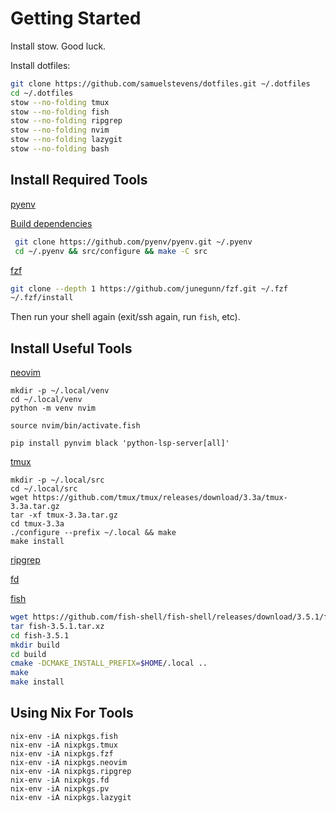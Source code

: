 # Getting Started

Install stow.
Good luck.

Install dotfiles:

```sh
git clone https://github.com/samuelstevens/dotfiles.git ~/.dotfiles
cd ~/.dotfiles
stow --no-folding tmux
stow --no-folding fish
stow --no-folding ripgrep
stow --no-folding nvim
stow --no-folding lazygit
stow --no-folding bash
```

## Install Required Tools

[pyenv](https://github.com/pyenv/pyenv#basic-github-checkout)

[Build dependencies](https://github.com/pyenv/pyenv/wiki#suggested-build-environment)

```sh
 git clone https://github.com/pyenv/pyenv.git ~/.pyenv
 cd ~/.pyenv && src/configure && make -C src
```

[fzf](https://github.com/junegunn/fzf#using-git)

```sh
git clone --depth 1 https://github.com/junegunn/fzf.git ~/.fzf
~/.fzf/install
```

Then run your shell again (exit/ssh again, run `fish`, etc).

## Install Useful Tools

[neovim](https://github.com/neovim/neovim/releases/)

```
mkdir -p ~/.local/venv
cd ~/.local/venv
python -m venv nvim

source nvim/bin/activate.fish

pip install pynvim black 'python-lsp-server[all]'
```

[tmux](https://github.com/tmux/tmux/wiki/Installing#installing-tmux)

```
mkdir -p ~/.local/src
cd ~/.local/src
wget https://github.com/tmux/tmux/releases/download/3.3a/tmux-3.3a.tar.gz
tar -xf tmux-3.3a.tar.gz
cd tmux-3.3a
./configure --prefix ~/.local && make
make install
```

[ripgrep](https://github.com/BurntSushi/ripgrep/releases/tag/13.0.0)

[fd](https://github.com/sharkdp/fd/releases/tag/v8.4.0)

[fish](https://fishshell.com)

```sh
wget https://github.com/fish-shell/fish-shell/releases/download/3.5.1/fish-3.5.1.tar.xz 
tar fish-3.5.1.tar.xz
cd fish-3.5.1
mkdir build
cd build
cmake -DCMAKE_INSTALL_PREFIX=$HOME/.local ..
make
make install
```

## Using Nix For Tools

```
nix-env -iA nixpkgs.fish
nix-env -iA nixpkgs.tmux
nix-env -iA nixpkgs.fzf
nix-env -iA nixpkgs.neovim
nix-env -iA nixpkgs.ripgrep
nix-env -iA nixpkgs.fd
nix-env -iA nixpkgs.pv
nix-env -iA nixpkgs.lazygit
```
